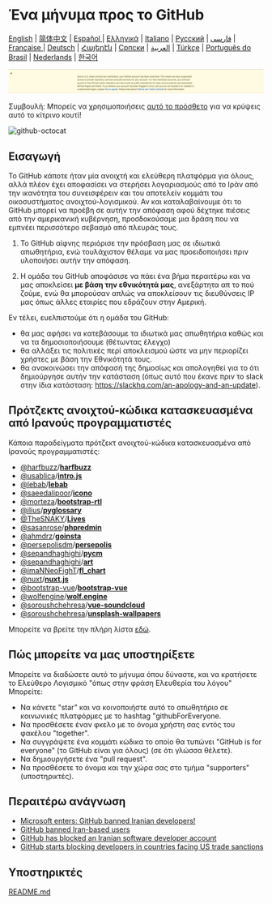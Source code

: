 # Ένα μήνυμα προς το GitHub

[English](./README.md) | [简体中文](./README-CN.md) | [Español ](./README-ES.md) | [Ελληνικά](./README-GR.md) | [Italiano](./README-IT.md) | [Русский](./README-RU.md) | [فارسی](./README-PER.md) | [Française ](./README-FR.md) | [Deutsch](./README-DE.md) | [Հայերէն](./README-HY.md) | [Српски](./README-SR.md) | [العربية](./README-AR.md) | [Türkçe](./README-TR.md) | [Português do Brasil](./README-PT-BR.md) | [Nederlands](./README-NL.md) | [한국어](./README-KO.md)

![alt text](./message.png)

Συμβουλή: Μπορείς να χρησιμοποιήσεις [αυτό το πρόσθετο](https://github.com/MohamadKh75/ShutHub) για να κρύψεις αυτό το κίτρινο κουτί!

![github-octocat](https://user-images.githubusercontent.com/12782371/62160824-168f5000-b32a-11e9-858b-e196b913d17b.png)

## Εισαγωγή

Το GitHub κάποτε ήταν μία ανοιχτή και ελεύθερη πλατφόρμα για όλους, αλλά πλέον έχει αποφασίσει να στερήσει λογαριασμούς από το Ιράν από την ικανότητα του συνεισφέρειν και του αποτελείν κομμάτι του οικοσυστήματος ανοιχτού-λογισμικού. Αν και καταλαβαίνουμε ότι το GitHub μπορεί να προέβη σε αυτήν την απόφαση αφού δέχτηκε πιέσεις από την αμερικανική κυβέρνηση, προσδοκούσαμε μια δράση που να εμπνέει περισσότερο σεβασμό από πλευράς τους.

1) Το GitHub αίφνης περιόρισε την πρόσβαση μας σε ιδιωτικά απωθητήρια, ενώ τουλάχιστον θέλαμε να μας προειδοποιήσει πριν υλοποιήσει αυτήν την απόφαση.

2) Η ομάδα του GitHub αποφάσισε να πάει ένα βήμα περαιτέρω και να μας αποκλείσει **με βάση την εθνικότητά μας**, ανεξάρτητα απ το πού ζούμε, ενώ θα μπορούσαν απλώς να αποκλείσουν τις διευθύνσεις IP μας όπως άλλες εταιρίες που εδράζουν στην Αμερική.

Εν τέλει, ευελπιστούμε ότι η ομάδα του GitHub:
- θα μας αφήσει να κατεβάσουμε τα ιδιωτικά μας απωθητήρια καθώς και να τα δημοσιοποιήσουμε (θέτωντας έλεγχο)
- θα αλλάξει τις πολιτικές περί αποκλεισμού ώστε να μην περιορίζει χρήστες με βάση την Εθνικότητά τους.
- θα ανακοινώσει την απόφασή της δημοσίως και απολογηθεί για το ότι δημιούργησε αυτήν την κατάσταση (όπως αυτό που έκανε πριν το slack στην ίδια κατάσταση: https://slackhq.com/an-apology-and-an-update).

## Πρότζεκτς ανοιχτού-κώδικα κατασκευασμένα από Ιρανούς προγραμματιστές

Κάποια παραδείγματα πρότζεκτ ανοιχτού-κώδικα κατασκευασμένα από Ιρανούς προγραμματιστές:

- [@harfbuzz](https://github.com/harfbuzz)/[**harfbuzz**](https://github.com/harfbuzz/harfbuzz)
- [@usablica](https://github.com/usablica)/[**intro.js**](https://github.com/usablica/intro.js)
- [@lebab](https://github.com/lebab)/[**lebab**](https://github.com/lebab/lebab)
- [@saeedalipoor](https://github.com/saeedalipoor)/[**icono**](https://github.com/saeedalipoor/icono)
- [@morteza](https://github.com/morteza)/[**bootstrap-rtl**](https://github.com/morteza/bootstrap-rtl)
- [@ilius](https://github.com/ilius)/[**pyglossary**](https://github.com/ilius/pyglossary)
- [@TheSNAKY](https://github.com/TheSNAKY)/[**Lives**](https://github.com/TheSNAKY/Lives)
- [@sasanrose](https://github.com/sasanrose)/[**phpredmin**](https://github.com/sasanrose/phpredmin)
- [@ahmdrz](https://github.com/ahmdrz)/[**goinsta**](https://github.com/ahmdrz/goinsta)
- [@persepolisdm](https://github.com/persepolisdm)/[**persepolis**](https://github.com/persepolisdm/persepolis)
- [@sepandhaghighi](https://github.com/sepandhaghighi)/[**pycm**](https://github.com/sepandhaghighi/pycm)
- [@sepandhaghighi](https://github.com/sepandhaghighi)/[**art**](https://github.com/sepandhaghighi/art)
- [@imaNNeoFighT](https://github.com/imaNNeoFighT)/[**fl_chart**](https://github.com/imaNNeoFighT/fl_chart)
- [@nuxt](https://github.com/nuxt)/[**nuxt.js**](https://github.com/nuxt/nuxt.js)
- [@bootstrap-vue](https://github.com/bootstrap-vue)/[**bootstrap-vue**](https://github.com/bootstrap-vue/bootstrap-vue)
- [@wolfengine](https://github.com/wolfengine)/[**wolf.engine**](https://github.com/wolfengine/wolf.engine)
- [@soroushchehresa](https://github.com/soroushchehresa)/[**vue-soundcloud**](https://github.com/soroushchehresa/vue-soundcloud)
- [@soroushchehresa](https://github.com/soroushchehresa)/[**unsplash-wallpapers**](https://github.com/soroushchehresa/unsplash-wallpapers)

Μπορείτε να βρείτε την πλήρη λίστα [εδώ](https://github.com/mohebifar/made-in-iran).

## Πώς μπορείτε να μας υποστηρίξετε

Μπορείτε να διαδώσετε αυτό το μήνυμα όπου δύναστε, και να κρατήσετε το Ελεύθερο Λογισμικό "όπως στην φράση Ελευθερία του λόγου"
Μπορείτε:

- Να κάνετε "star" και να κοινοποιήστε αυτό το απωθητήριο σε κοινωνικές πλατφόρμες με το hashtag "githubForEveryone.
- Να προσθέσετε έναν φκελο με το όνομα χρήστη σας εντός του φακέλου "together".
- Να συγγράψετε ένα κομμάτι κώδικα το οποίο θα τυπώνει "GitHub is for everyone" (το GitHub είναι για όλους) (σε ότι γλώσσα θέλετε).
- Να δημιουργήσετε ένα "pull request".
- Να προσθέσετε το όνομα και την χώρα σας στο τμήμα "supporters" (υποστηρικτές).

## Περαιτέρω ανάγνωση
  - [Microsoft enters: GitHub banned Iranian developers!](https://medium.com/@d.aliyamini/microsoft-enters-github-banned-iranian-developers-843f7c60a146)
  - [GitHub banned Iran-based users](https://financialtribune.com/articles/sci-tech/99111/github-bans-iran-based-users)
  - [GitHub has blocked an Iranian software developer account](https://hub.packtpub.com/github-has-blocked-an-iranian-software-developers-account)
  - [GitHub starts blocking developers in countries facing US trade sanctions](https://www.zdnet.com/article/github-starts-blocking-developers-in-countries-facing-us-trade-sanctions)

## Υποστηρικτές

 [README.md](README.md#supporters-list-sorted-alphabetically)
